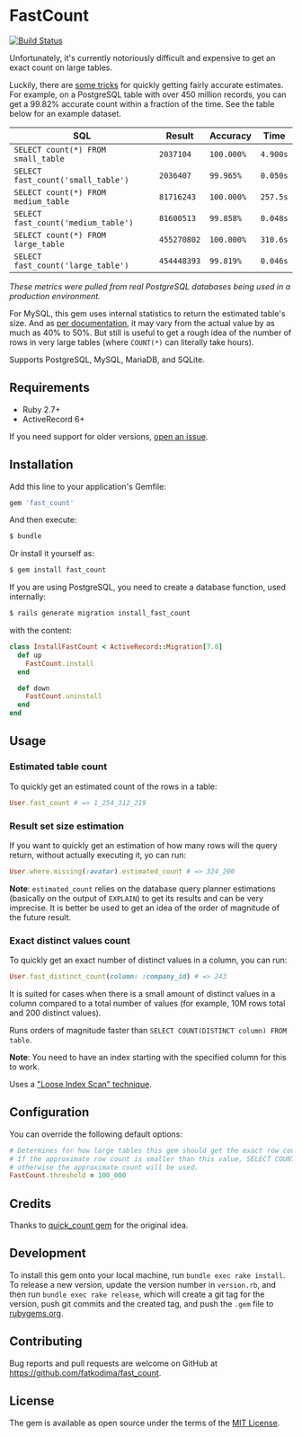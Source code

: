 # FastCount

[![Build Status](https://github.com/fatkodima/fast_count/actions/workflows/ci.yml/badge.svg?branch=master)](https://github.com/fatkodima/fast_count/actions/workflows/ci.yml)

Unfortunately, it's currently notoriously difficult and expensive to get an exact count on large tables.

Luckily, there are [some tricks](https://www.citusdata.com/blog/2016/10/12/count-performance) for quickly getting fairly accurate estimates. For example, on a PostgreSQL table with over 450 million records, you can get a 99.82% accurate count within a fraction of the time. See the table below for an example dataset.

| SQL | Result | Accuracy | Time |
| --- | --- | --- | --- |
| `SELECT count(*) FROM small_table` | `2037104` | `100.000%` | `4.900s` |
| `SELECT fast_count('small_table')` | `2036407` | `99.965%` | `0.050s` |
| `SELECT count(*) FROM medium_table` | `81716243` | `100.000%` | `257.5s` |
| `SELECT fast_count('medium_table')` | `81600513` | `99.858%` | `0.048s` |
| `SELECT count(*) FROM large_table` | `455270802` | `100.000%` | `310.6s` |
| `SELECT fast_count('large_table')` | `454448393` | `99.819%` | `0.046s` |

*These metrics were pulled from real PostgreSQL databases being used in a production environment.*

For MySQL, this gem uses internal statistics to return the estimated table's size. And as [per documentation](https://dev.mysql.com/doc/refman/8.0/en/show-table-status.html), it may vary from the actual value by as much as 40% to 50%.
But still is useful to get a rough idea of the number of rows in very large tables (where `COUNT(*)` can literally take hours).

Supports PostgreSQL, MySQL, MariaDB, and SQLite.

## Requirements

- Ruby 2.7+
- ActiveRecord 6+

If you need support for older versions, [open an issue](https://github.com/fatkodima/fast_count/issues/new).

## Installation

Add this line to your application's Gemfile:

```ruby
gem 'fast_count'
```

And then execute:

```sh
$ bundle
```

Or install it yourself as:

```sh
$ gem install fast_count
```

If you are using PostgreSQL, you need to create a database function, used internally:

```sh
$ rails generate migration install_fast_count
```

with the content:

```ruby
class InstallFastCount < ActiveRecord::Migration[7.0]
  def up
    FastCount.install
  end

  def down
    FastCount.uninstall
  end
end
```

## Usage

### Estimated table count

To quickly get an estimated count of the rows in a table:

```ruby
User.fast_count # => 1_254_312_219
```

### Result set size estimation

If you want to quickly get an estimation of how many rows will the query return, without actually executing it, yo can run:

```ruby
User.where.missing(:avatar).estimated_count # => 324_200
```

**Note**: `estimated_count` relies on the database query planner estimations (basically on the output of `EXPLAIN`) to get its results and can be very imprecise. It is better be used to get an idea of the order of magnitude of the future result.

### Exact distinct values count

To quickly get an exact number of distinct values in a column, you can run:

```ruby
User.fast_distinct_count(column: :company_id) # => 243
```

It is suited for cases when there is a small amount of distinct values in a column compared to a total number
of values (for example, 10M rows total and 200 distinct values).

Runs orders of magnitude faster than `SELECT COUNT(DISTINCT column) FROM table`.

**Note**: You need to have an index starting with the specified column for this to work.

Uses a ["Loose Index Scan" technique](https://wiki.postgresql.org/wiki/Loose_indexscan).

## Configuration

You can override the following default options:

```ruby
# Determines for how large tables this gem should get the exact row count using SELECT COUNT.
# If the approximate row count is smaller than this value, SELECT COUNT will be used,
# otherwise the approximate count will be used.
FastCount.threshold = 100_000
```

## Credits

Thanks to [quick_count gem](https://github.com/TwilightCoders/quick_count) for the original idea.

## Development

To install this gem onto your local machine, run `bundle exec rake install`. To release a new version, update the version number in `version.rb`, and then run `bundle exec rake release`, which will create a git tag for the version, push git commits and the created tag, and push the `.gem` file to [rubygems.org](https://rubygems.org).

## Contributing

Bug reports and pull requests are welcome on GitHub at https://github.com/fatkodima/fast_count.

## License

The gem is available as open source under the terms of the [MIT License](https://opensource.org/licenses/MIT).
